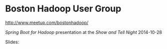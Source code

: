 Boston Hadoop User Group
========================

http://www.meetup.com/bostonhadoop/

*Spring Boot for Hadoop* presentation at the *Show and Tell Night* 2014-10-28

Slides: 
